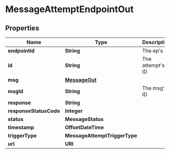 

# MessageAttemptEndpointOut


## Properties

Name | Type | Description | Notes
------------ | ------------- | ------------- | -------------
**endpointId** | **String** | The ep&#39;s ID | 
**id** | **String** | The attempt&#39;s ID | 
**msg** | [**MessageOut**](MessageOut.md) |  |  [optional]
**msgId** | **String** | The msg&#39;s ID | 
**response** | **String** |  | 
**responseStatusCode** | **Integer** |  | 
**status** | **MessageStatus** |  | 
**timestamp** | **OffsetDateTime** |  | 
**triggerType** | **MessageAttemptTriggerType** |  | 
**url** | **URI** |  | 



